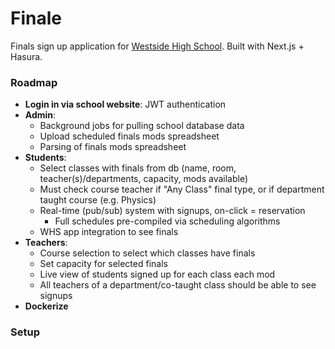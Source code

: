 # Finale

Finals sign up application for [Westside High School](https://whs.westside66.org). Built with Next.js + Hasura.

### Roadmap

- **Login in via school website**: JWT authentication
- **Admin**:
  - Background jobs for pulling school database data
  - Upload scheduled finals mods spreadsheet
  - Parsing of finals mods spreadsheet
- **Students**:
  - Select classes with finals from db (name, room, teacher(s)/departments, capacity, mods available)
  - Must check course teacher if "Any Class" final type, or if department taught course (e.g. Physics)
  - Real-time (pub/sub) system with signups, on-click = reservation
    - Full schedules pre-compiled via scheduling algorithms
  - WHS app integration to see finals
- **Teachers**:
  - Course selection to select which classes have finals
  - Set capacity for selected finals
  - Live view of students signed up for each class each mod
  - All teachers of a department/co-taught class should be able to see signups
- **Dockerize**

### Setup

